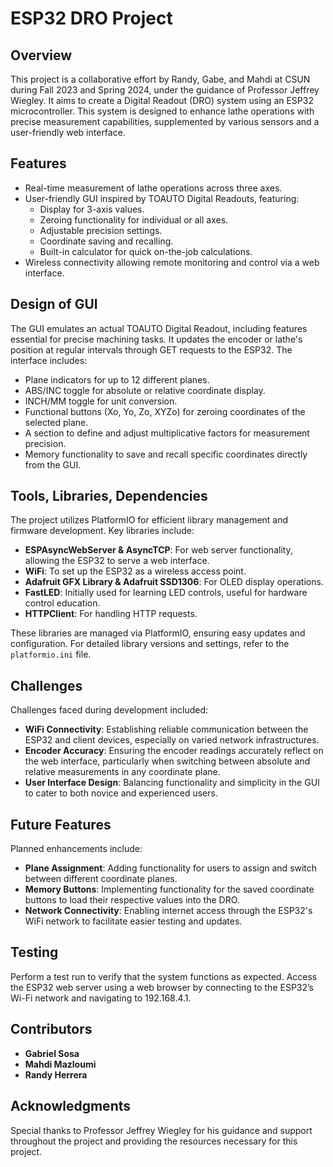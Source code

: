 # ESP32 DRO Project

## Overview
This project is a collaborative effort by Randy, Gabe, and Mahdi at CSUN during Fall 2023 and Spring 2024, under the guidance of Professor Jeffrey Wiegley. It aims to create a Digital Readout (DRO) system using an ESP32 microcontroller. This system is designed to enhance lathe operations with precise measurement capabilities, supplemented by various sensors and a user-friendly web interface.

## Features
- Real-time measurement of lathe operations across three axes.
- User-friendly GUI inspired by TOAUTO Digital Readouts, featuring:
  - Display for 3-axis values.
  - Zeroing functionality for individual or all axes.
  - Adjustable precision settings.
  - Coordinate saving and recalling.
  - Built-in calculator for quick on-the-job calculations.
- Wireless connectivity allowing remote monitoring and control via a web interface.

## Design of GUI

The GUI emulates an actual TOAUTO Digital Readout, including features essential for precise machining tasks. It updates the encoder or lathe's position at regular intervals through GET requests to the ESP32. The interface includes:
- Plane indicators for up to 12 different planes.
- ABS/INC toggle for absolute or relative coordinate display.
- INCH/MM toggle for unit conversion.
- Functional buttons (Xo, Yo, Zo, XYZo) for zeroing coordinates of the selected plane.
- A section to define and adjust multiplicative factors for measurement precision.
- Memory functionality to save and recall specific coordinates directly from the GUI.

## Tools, Libraries, Dependencies
The project utilizes PlatformIO for efficient library management and firmware development. Key libraries include:
- **ESPAsyncWebServer & AsyncTCP**: For web server functionality, allowing the ESP32 to serve a web interface.
- **WiFi**: To set up the ESP32 as a wireless access point.
- **Adafruit GFX Library & Adafruit SSD1306**: For OLED display operations.
- **FastLED**: Initially used for learning LED controls, useful for hardware control education.
- **HTTPClient**: For handling HTTP requests.

These libraries are managed via PlatformIO, ensuring easy updates and configuration. For detailed library versions and settings, refer to the `platformio.ini` file.


## Challenges
Challenges faced during development included:
- **WiFi Connectivity**: Establishing reliable communication between the ESP32 and client devices, especially on varied network infrastructures.
- **Encoder Accuracy**: Ensuring the encoder readings accurately reflect on the web interface, particularly when switching between absolute and relative measurements in any coordinate plane.
- **User Interface Design**: Balancing functionality and simplicity in the GUI to cater to both novice and experienced users.

## Future Features
Planned enhancements include:
- **Plane Assignment**: Adding functionality for users to assign and switch between different coordinate planes.
- **Memory Buttons**: Implementing functionality for the saved coordinate buttons to load their respective values into the DRO.
- **Network Connectivity**: Enabling internet access through the ESP32's WiFi network to facilitate easier testing and updates.


## Testing
Perform a test run to verify that the system functions as expected.
Access the ESP32 web server using a web browser by connecting to the ESP32’s Wi-Fi network and navigating to 192.168.4.1.

## Contributors
- **Gabriel Sosa** 
- **Mahdi Mazloumi** 
- **Randy Herrera** 

## Acknowledgments
Special thanks to Professor Jeffrey Wiegley for his guidance and support throughout the project and providing the resources necessary for this project.
